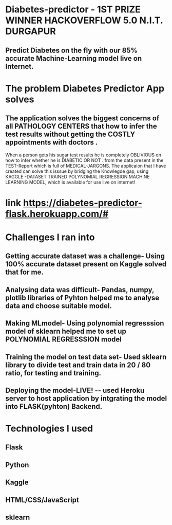 # Diabetes-predictor - 1ST PRIZE WINNER HACKOVERFLOW 5.0 N.I.T. DURGAPUR 
## Predict Diabetes on the fly with our 85% accurate Machine-Learning model live on Internet.
# The problem Diabetes Predictor App solves
## The application solves the biggest concerns of all PATHOLOGY CENTERS that how to infer the test results without getting the COSTLY appointments with doctors .
When a person gets his sugar test results he is completely OBLIVIOUS on how to infer whether he is DIABETIC OR NOT . from the data present in the TEST-Report which is full of MEDICAL-JARGONS.
The applicaion that I have created can solve this isssue by bridging the Knowlegde gap, using KAGGLE -DATASET TRAINED POLYNOMIAL REGRESSION MACHINE LEARNING MODEL, which is available for use live on internet!

# link  https://diabetes-predictor-flask.herokuapp.com/#

# Challenges I ran into
## Getting accurate dataset was a challenge- Using 100% accurate dataset present on Kaggle solved that for me.
## Analysing data was difficult- Pandas, numpy, plotlib libraries of Pyhton helped me to analyse data and choose suitable model.
## Making MLmodel- Using polynomial regresssion model of sklearn helped me to set up POLYNOMIAL REGRESSSION model
## Training the model on test data set- Used sklearn library to divide test and train data in 20 / 80 ratio, for testing and training.
## Deploying the model-LIVE! -- used Heroku server to host application by intgrating the model into FLASK(pyhton) Backend.

# Technologies I used
## Flask
## Python
## Kaggle
## HTML/CSS/JavaScript
## sklearn
